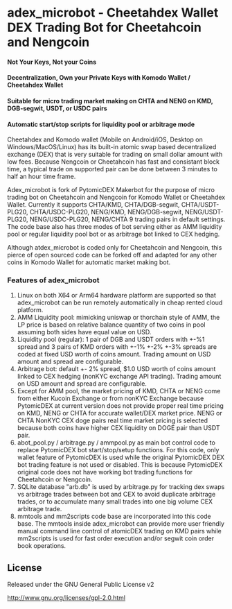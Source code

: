 
# adex_microbot - Cheetahdex Wallet DEX Trading Bot for Cheetahcoin and Nengcoin
#### Not Your Keys, Not your Coins
#### Decentralization, Own your Private Keys with Komodo Wallet / Cheetahdex Wallet
#### Suitable for micro trading market making on CHTA and NENG on KMD, DGB-segwit, USDT, or USDC pairs
#### Automatic start/stop scripts for liquidity pool or arbitrage mode

Cheetahdex and Komodo wallet (Mobile on Android/iOS, Desktop on Windows/MacOS/Linux) has its built-in atomic swap based decentralized exchange (DEX) that is very
suitable for trading on small dollar amount with low fees. Because Nengcoin or Cheetahcoin has fast and consistant block time, a typical trade on supported pair can be
done between 3 minutes to half an hour time frame. 

Adex_microbot is fork of PytomicDEX Makerbot for the purpose of micro trading bot on Cheetahcoin and Nengcoin for Komodo Wallet or Cheetahdex Wallet.
Currently it supports CHTA/KMD, CHTA/DGB-segwit, CHTA/USDT-PLG20, CHTA/USDC-PLG20, NENG/KMD, NENG/DGB-segwit, NENG/USDT-PLG20, NENG/USDC-PLG20, NENG/CHTA 9 trading pairs in default settings.
The code base also has three modes of bot serving either as AMM liquidity pool or regular liquidity pool bot or as arbitrage bot linked to CEX hedging. 

Although atdex_microbot is coded only for Cheetahcoin and Nengcoin, this pierce of open sourced code can be forked off and adapted for any other
coins in Komodo Wallet for automatic market making bot.

### Features of adex_microbot

1. Linux on both X64 or Arm64 hardware platform are supported so that adex_microbot can be run remotely automatically in cheap rented cloud platform. 
2. AMM Liquidity pool: mimicking uniswap or thorchain style of AMM, the LP price is based on relative balance quantity of two coins in pool assuming both sides have equal value on USD.
3. Liquidity pool (regular): 1 pair of DGB and USDT orders with +-%1 spread and 3 pairs of KMD orders with +-1% +-2% +-3% spreads are coded at fixed USD worth of coins amount. Trading amount on USD amount and spread are configurable.
4. Arbitrage bot:  default +- 2% spread, $1.0 USD worth of coins amount linked to CEX hedging (nonKYC exchange API trading). Trading amount on USD amount and spread are configurable.
5. Except for AMM pool, the market pricing of KMD, CHTA or NENG come from either Kucoin Exchange or from nonKYC Exchange because PytomicDEX at current version does not provide proper real time pricing on KMD, NENG or CHTA for
accurate wallet/DEX market price. NENG or CHTA NonKYC CEX doge pairs real time market pricing is selected because both coins have higher CEX liquidity on DOGE pair than USDT pair.
6. abot_pool.py / arbitrage.py / ammpool.py as main bot control code to replace PytomicDEX bot start/stop/setup functions. For this code, only wallet feature of PytomicDEX is used while the original PytomicDEX DEX bot trading feature is
not used or disabled.  This is because PytomicDEX original code does not have working bot trading functions for Cheetahcoin or Nengcoin.
7. SQLite database "arb.db" is used by arbitrage.py for tracking dex swaps vs arbitrage trades between bot and CEX to avoid duplicate arbitrage trades, or to accumulate many small trades into one big volume CEX arbitrage trade.
8. mmtools and mm2scripts code base are incorporated into this code base.  The mmtools inside adex_microbot can provide more user friendly manual command line control of atomicDEX trading on KMD pairs while mm2scripts is
used for fast order execution and/or segwit coin order book operations.

License
-------
Released under the GNU General Public License v2

http://www.gnu.org/licenses/gpl-2.0.html
